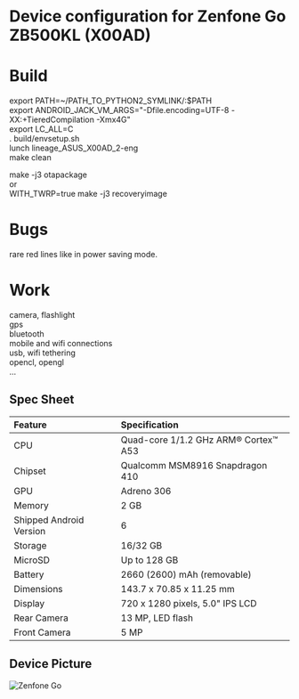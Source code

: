 # Device configuration for Zenfone Go ZB500KL (X00AD)

# Build
export PATH=~/PATH_TO_PYTHON2_SYMLINK/:$PATH  
export ANDROID_JACK_VM_ARGS="-Dfile.encoding=UTF-8 -XX:+TieredCompilation -Xmx4G"  
export LC_ALL=C  
. build/envsetup.sh  
lunch lineage_ASUS_X00AD_2-eng  
make clean  

make -j3 otapackage  
or  
WITH_TWRP=true make -j3 recoveryimage  

# Bugs
rare red lines like in power saving mode.  

# Work
camera, flashlight  
gps  
bluetooth  
mobile and wifi connections  
usb, wifi tethering  
opencl, opengl  
...  

## Spec Sheet

| Feature                 | Specification                       |
| :---------------------- | :--------------------------------   |
| CPU                     | Quad-core 1/1.2 GHz ARM® Cortex™ A53|
| Chipset                 | Qualcomm MSM8916 Snapdragon 410     |
| GPU                     | Adreno 306                          |
| Memory                  | 2 GB                                |
| Shipped Android Version | 6                                   |
| Storage                 | 16/32 GB                            |
| MicroSD                 | Up to 128 GB                        |
| Battery                 | 2660 (2600) mAh (removable)         |
| Dimensions              | 143.7 x 70.85 x 11.25 mm            |
| Display                 | 720 x 1280 pixels, 5.0" IPS LCD     |
| Rear Camera             | 13 MP, LED flash                    |
| Front Camera            | 5 MP                                |

## Device Picture

![Zenfone Go](https://cs5-2.4pda.to/10967369.png "Zenfone Go")
